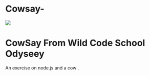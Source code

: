 # Cowsay-
<img src="https://i.imgflip.com/7f9blq.jpg">

<h1>CowSay From Wild Code School Odyseey</h1>

<p> An exercise on node.js and a cow .</p>
